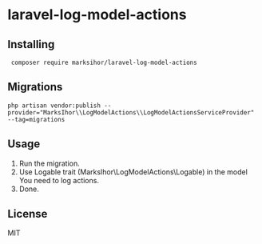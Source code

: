 # laravel-log-model-actions

## Installing

```shell
 composer require marksihor/laravel-log-model-actions
```

## Migrations

```shell
php artisan vendor:publish --provider="MarksIhor\\LogModelActions\\LogModelActionsServiceProvider" --tag=migrations
```

## Usage
1. Run the migration.
2. Use Logable trait (MarksIhor\LogModelActions\Logable) in the model You need to log actions.
3. Done.

## License

MIT
